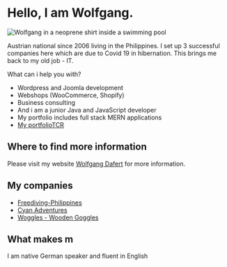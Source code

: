 # Hello, I am Wolfgang.

![Wolfgang in a neoprene shirt inside a swimming pool](https://user-images.githubusercontent.com/42965956/98491087-ae3e5680-226e-11eb-84da-8a8dbb4c7cc7.jpg)

Austrian national since 2006 living in the Philippines.
I set up 3 successful companies here which are due to Covid 19 in hibernation.
This brings me back to my old job - IT.

What can i help you with?

  - Wordpress and Joomla development
  - Webshops (WooCommerce, Shopify)
  - Business consulting
  - And i am a junior Java and JavaScript developer 
  - My portfolio includes full stack MERN applications
   - [My portfolioTCR](https://www.youtube.com/watch?v=CXC8e_Mkoow)
  
## Where to find more information

Please visit my website [Wolfgang Dafert](https://wolfgangdafert.com/) for more information.

## My companies
  - [Freediving-Philippines](https://freediving-philippines.com/)
  - [Cyan Adventures](http://cyan-adventures.com/)
  - [Woggles - Wooden Goggles](https://www.woggles.shop/)


## What makes m
I am native German speaker and fluent in English

